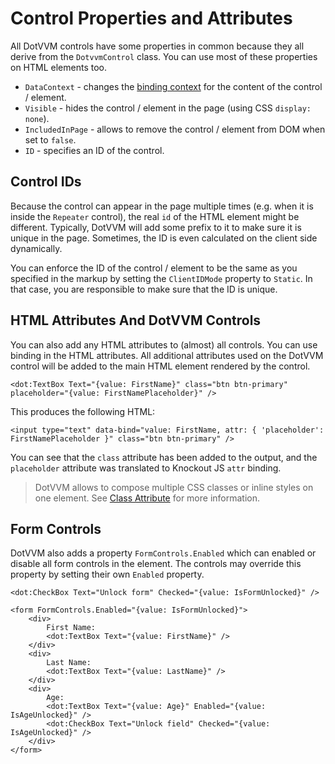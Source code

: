 # Control Properties and Attributes

All DotVVM controls have some properties in common because they all derive from the `DotvvmControl` class. 
You can use most of these properties on HTML elements too.

+ `DataContext` - changes the [binding context](/docs/tutorials/basics-binding-context/{branch}) for the content of the control / element.
+ `Visible` - hides the control / element in the page (using CSS `display: none`).
+ `IncludedInPage` - allows to remove the control / element from DOM when set to `false`.
+ `ID` - specifies an ID of the control. 

## Control IDs

Because the control can appear in the page multiple times (e.g. when it is inside the `Repeater` control), the real `id` of the HTML element might be different. Typically, DotVVM will add some prefix to it to make sure it is unique in the page.
Sometimes, the ID is even calculated on the client side dynamically. 

You can enforce the ID of the control / element to be the same as you specified in the markup by setting the `ClientIDMode` property to `Static`. In that case, you are responsible to make sure that the ID is unique. 

## HTML Attributes And DotVVM Controls

You can also add any HTML attributes to (almost) all controls. You can use binding in the HTML attributes.
All additional attributes used on the DotVVM control will be added to the main HTML element rendered by the control.

```DOTHTML
<dot:TextBox Text="{value: FirstName}" class="btn btn-primary" placeholder="{value: FirstNamePlaceholder}" />
```

This produces the following HTML:

```DOTHTML
<input type="text" data-bind="value: FirstName, attr: { 'placeholder': FirstNamePlaceholder }" class="btn btn-primary" />
```

You can see that the `class` attribute has been added to the output, and the `placeholder` attribute was translated to Knockout JS `attr` binding.

> DotVVM allows to compose multiple CSS classes or inline styles on one element. See [Class Attribute](/docs/tutorials/basics-class-attribute/{branch}) for more information.

## Form Controls

DotVVM also adds a property `FormControls.Enabled` which can enabled or disable all form controls in the element. The controls may override this property by setting their own `Enabled` property. 

```DOTHTML
<dot:CheckBox Text="Unlock form" Checked="{value: IsFormUnlocked}" />

<form FormControls.Enabled="{value: IsFormUnlocked}">
    <div>
        First Name: 
        <dot:TextBox Text="{value: FirstName}" />
    </div>
    <div>
        Last Name: 
        <dot:TextBox Text="{value: LastName}" />
    </div>
    <div>
        Age:
        <dot:TextBox Text="{value: Age}" Enabled="{value: IsAgeUnlocked}" />
        <dot:CheckBox Text="Unlock field" Checked="{value: IsAgeUnlocked}" />
    </div>
</form>
```
